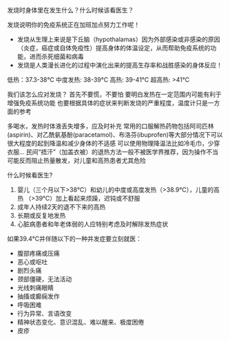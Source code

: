 发烧时身体里在发生什么？什么时候该看医生？

发烧说明你的免疫系统正在加班加点努力工作呢！
- 发烧从生理上来说是下丘脑（hypothalamas）因为外部感染或非感染的原因（炎症，癌症或自体免疫性）提高身体的体温设定，从而帮助免疫系统的功能，进而杀死细菌和病毒
- 发烧是人类漫长进化的过程中演化出来的提高生存率和战胜感染的身体反应！

低热：37.3-38℃
中度发热: 38-39℃
高热: 39-41℃
超高热: >41℃

我们该怎么应对发烧？
首先不要慌，不要怕
要明白发热在一定范围内可能有利于增强免疫系统功能
也要根据具体的症状来判断发烧的严重程度，温度计只是一方面的参考

多喝水，发热时体液丢失增多，应及时补充
常用的口服解热药物包括阿司匹林(aspirin)、对乙酰氨基酚(paracetamol)、布洛芬(ibuprofen)等大部分情况下可以很大程度的起到降温和减少身体的不适感
可以使用物理降温法比如冷毛巾，少穿衣服...
民间“捂汗”（加盖衣被）的退热方法一般不被医学界推荐，因为操作不当可能反而阻止热量散发，对儿童和高热患者尤其危险

什么时候看医生?
1. 婴儿（三个月以下>38℃）和幼儿的中度或高度发热（>38.9℃），儿童的高热 （>39℃）加上看起来烦躁，迟钝或不舒服
2. 成年人持续2天的退不下来的高热
3. 长期或反复地发热
4. 心脏病患者和年老体弱的人应特别考虑及时解除发热症状

如果39.4℃并伴随以下的一种并发症要立刻就医：
- 腹部疼痛或压痛
- 恶心或呕吐
- 剧烈头痛
- 颈部僵硬，无法活动
- 光线刺痛眼睛
- 抽搐或癫痫发作
- 呼吸困难
- 行为异常、言语改变
- 精神状态变化、意识混乱、难以醒来、极度困倦
- 皮疹